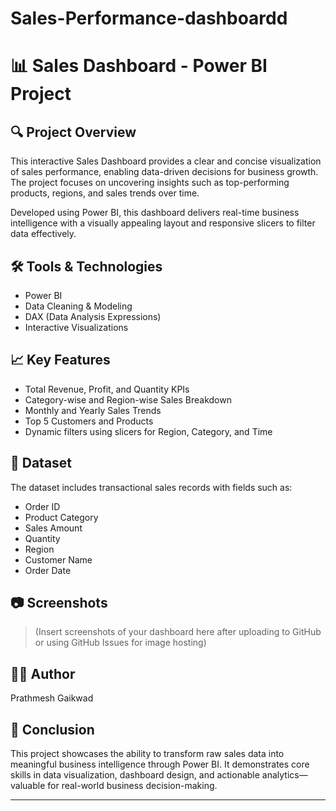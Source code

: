 # Sales-Performance-dashboardd
# 📊 Sales Dashboard - Power BI Project

## 🔍 Project Overview
This interactive Sales Dashboard provides a clear and concise visualization of sales performance, enabling data-driven decisions for business growth. The project focuses on uncovering insights such as top-performing products, regions, and sales trends over time.

Developed using Power BI, this dashboard delivers real-time business intelligence with a visually appealing layout and responsive slicers to filter data effectively.

## 🛠 Tools & Technologies
- Power BI
- Data Cleaning & Modeling
- DAX (Data Analysis Expressions)
- Interactive Visualizations

## 📈 Key Features
- Total Revenue, Profit, and Quantity KPIs
- Category-wise and Region-wise Sales Breakdown
- Monthly and Yearly Sales Trends
- Top 5 Customers and Products
- Dynamic filters using slicers for Region, Category, and Time

## 📂 Dataset
The dataset includes transactional sales records with fields such as:
- Order ID
- Product Category
- Sales Amount
- Quantity
- Region
- Customer Name
- Order Date

## 📷 Screenshots
> (Insert screenshots of your dashboard here after uploading to GitHub or using GitHub Issues for image hosting)

## 🧑‍💼 Author
Prathmesh Gaikwad  


## 🚀 Conclusion
This project showcases the ability to transform raw sales data into meaningful business intelligence through Power BI. It demonstrates core skills in data visualization, dashboard design, and actionable analytics—valuable for real-world business decision-making.

---

